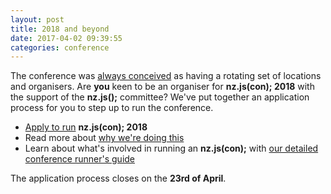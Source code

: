 ```yaml
---
layout: post
title: 2018 and beyond
date: 2017-04-02 09:39:55
categories: conference
---
```


The conference was [always conceived](https://github.com/JavaScript-NZ/Society-Meetings/issues/35) as having a rotating set of locations and organisers. Are **you** keen to be an organiser for **nz.js(con); 2018** with the support of the **nz.js();** committee? We've put together an application process for you to step up to run the conference.

- [Apply to run](https://goo.gl/forms/9O6bt3gXXRuI2FGQ2) **nz.js(con); 2018**
- Read more about [why we're doing this](https://github.com/JavaScript-NZ/Society-Meetings/issues/55)
- Learn about what's involved in running an **nz.js(con);** with [our detailed conference runner's guide](https://github.com/JavaScript-NZ/nzjscon-docs)

The application process closes on the **23rd of April**.
